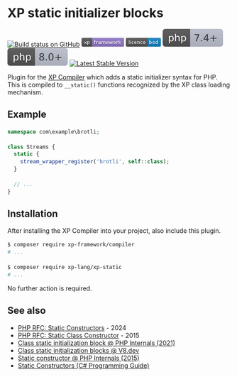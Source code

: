 XP static initializer blocks
============================

[![Build status on GitHub](https://github.com/xp-lang/xp-static/workflows/Tests/badge.svg)](https://github.com/xp-lang/xp-static/actions)
[![XP Framework Module](https://raw.githubusercontent.com/xp-framework/web/master/static/xp-framework-badge.png)](https://github.com/xp-framework/core)
[![BSD Licence](https://raw.githubusercontent.com/xp-framework/web/master/static/licence-bsd.png)](https://github.com/xp-framework/core/blob/master/LICENCE.md)
[![Requires PHP 7.4+](https://raw.githubusercontent.com/xp-framework/web/master/static/php-7_4plus.svg)](http://php.net/)
[![Supports PHP 8.0+](https://raw.githubusercontent.com/xp-framework/web/master/static/php-8_0plus.svg)](http://php.net/)
[![Latest Stable Version](https://poser.pugx.org/xp-lang/xp-static/version.png)](https://packagist.org/packages/xp-lang/xp-static)

Plugin for the [XP Compiler](https://github.com/xp-framework/compiler/) which adds a static initializer syntax for PHP. This is compiled to `__static()` functions recognized by the XP class loading mechanism.

Example
-------

```php
namespace com\example\brotli;

class Streams {
  static {
    stream_wrapper_register('brotli', self::class);
  }

  // ...
}
```

Installation
------------
After installing the XP Compiler into your project, also include this plugin.

```bash
$ composer require xp-framework/compiler
# ...

$ composer require xp-lang/xp-static
# ...
```

No further action is required.

See also
--------
* [PHP RFC: Static Constructors](https://wiki.php.net/rfc/static_constructor) - 2024
* [PHP RFC: Static Class Constructor](https://wiki.php.net/rfc/static_class_constructor) - 2015
* [Class static initialization block @ PHP Internals (2021)](https://externals.io/message/116031)
* [Class static initialization blocks @ V8.dev](https://v8.dev/features/class-static-initializer-blocks)
* [Static constructor @ PHP Internals (2015)](https://externals.io/message/84602)
* [Static Constructors (C# Programming Guide)](https://docs.microsoft.com/en-us/dotnet/csharp/programming-guide/classes-and-structs/static-constructors)